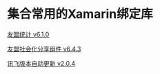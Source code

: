 # 集合常用的Xamarin绑定库

[友盟统计 v6.1.0](https://github.com/JoesWeek/XamarinSDK/tree/master/UMeng.Android.Analytics)

[友盟社会化分享组件 v6.4.3](https://github.com/JoesWeek/XamarinSDK/tree/master/UMeng.Android.Shares)

[讯飞版本自动更新 v2.0.4](https://github.com/JoesWeek/XamarinSDK/tree/master/XunFei.Android.AutoUpdate)



